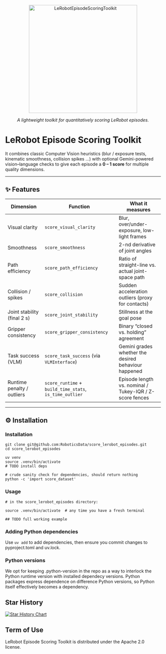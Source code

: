 <p align="center">
  <img src="https://raw.githubusercontent.com/sammyatman/score_lerobot_episodes/refs/heads/main/LeRobotEpisodeScoringToolkit.png" height="350" alt="LeRobotEpisodeScoringToolkit" />
</p>
<p align="center">
  <em>A lightweight toolkit for quantitatively scoring LeRobot episodes.</em>
</p>
<p align="center">

# **LeRobot Episode Scoring Toolkit**

It combines classic Computer Vision heuristics (blur / exposure tests, kinematic smoothness, collision spikes …) with optional Gemini-powered vision–language checks to give each episode a **0 – 1 score** for multiple quality dimensions.

---

## ✨  Features
| Dimension                   | Function                                            | What it measures                                             |
| --------------------------- | ---------------------------------------------------- | ------------------------------------------------------------ |
| Visual clarity              | `score_visual_clarity`                              | Blur, over/under-exposure, low-light frames                  |
| Smoothness                  | `score_smoothness`                                  | 2-nd derivative of joint angles                              |
| Path efficiency             | `score_path_efficiency`                             | Ratio of straight-line vs. actual joint-space path           |
| Collision / spikes          | `score_collision`                                   | Sudden acceleration outliers (proxy for contacts)            |
| Joint stability (final 2 s) | `score_joint_stability`                             | Stillness at the goal pose                                   |
| Gripper consistency         | `score_gripper_consistency`                         | Binary “closed vs. holding” agreement                        |
| Task success (VLM)          | `score_task_success` (via `VLMInterface`)           | Gemini grades whether the desired behaviour happened         |
| Runtime penalty / outliers  | `score_runtime` + `build_time_stats`, `is_time_outlier` | Episode length vs. nominal / Tukey-IQR / Z-score fences      |

---

## ⚙️  Installation

### Installation
```
git clone git@github.com:RoboticsData/score_lerobot_episodes.git
cd score_lerobot_episodes

uv venv
source .venv/bin/activate
# TODO install deps

# crude sanity check for dependencies, should return nothing
python -c 'import score_dataset'
```

### Usage

```
# in the score_lerobot_episodes directory:

source .venv/bin/activate  # any time you have a fresh terminal

## TODO full working example
```

### Adding Python dependencies

Use ```uv add``` to add dependencies, then ensure you commit changes to pyproject.toml and uv.lock.

### Python versions

We opt for keeping .python-version in the repo as a way to interlock the Python
runtime version with installed dependecy versions. Python packages express
dependence on difference Python versions, so Python itself effectively becomes
a dependency.


## Star History

[![Star History Chart](https://api.star-history.com/svg?repos=RoboticsData/score_lerobot_episodes&type=Date)](https://www.star-history.com/#RoboticsData/score_lerobot_episodes&Date)

## Term of Use
LeRobot Episode Scoring Toolkit is distributed under the Apache 2.0 license.
